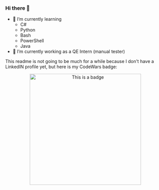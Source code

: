 ### Hi there 👋
- 🌱 I’m currently learning
  - C#
  - Python
  - Bash
  - PowerShell
  - Java
- 🔭 I’m currently working as a QE Intern (manual tester)

This readme is not going to be much for a while because I don't have a LinkedIN profile yet, but here is my CodeWars badge:
<p align="center">
  <img src="https://www.codewars.com/users/FolkerD0C/badges/large" width="350" title="This is a badge">
</p>
<!--
**FolkerD0C/FolkerD0C** is a ✨ _special_ ✨ repository because its `README.md` (this file) appears on your GitHub profile.

Here are some ideas to get you started:

- 🔭 I’m currently working on ...
- 🌱 I’m currently learning ...
- 👯 I’m looking to collaborate on ...
- 🤔 I’m looking for help with ...
- 💬 Ask me about ...
- 📫 How to reach me: ...
- 😄 Pronouns: ...
- ⚡ Fun fact: ...
-->
